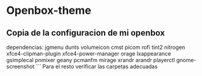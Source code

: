 # Openbox-theme
## Copia de la configuracion de mi openbox
dependencias: jgmenu dunts volumeicon cmst picom rofi tint2 nitrogen xfce4-clipman-plugin xfce4-power-manager orage lxappearance gsimplecal pnmixer geany pcmanfm mirage xrandr arandr playerctl gnome-screenshot
´´´
Para el resto verificar las carpetas adecuadas
